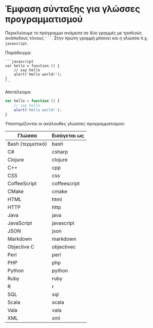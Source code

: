 # Έμφαση σύνταξης για γλώσσες προγραμματισμού

Περικλείουμε το πρόγραμμα ανάμεσα σε δύο γραμμές με τριπλούς ανάποδους τόνους ```` ``` ````. Στην πρώτη γραμμή μπαίνει και η γλώσσα π.χ. `javascript`.

Παράδειγμα:

    ```javascript
    var hello = function () {
        // say hello
        alert('Hello world!');
    }
    ```

Αποτέλεσμα:

```javascript
var hello = function () {
    // say hello
    alert('Hello world!');
}
```

Υποστηρίζονται οι ακόλουθες γλώσσες προγραμματισμού:

|Γλώσσα         |Εισάγεται ως |
|---------------|-------------|
|Bash (τερματικό)|bash         |
|C#             |csharp       |
|Clojure        |clojure      |
|C++            |cpp          |
|CSS            |css          |
|CoffeeScript   |coffeescript |
|CMake          |cmake        |
|HTML           |html         |
|HTTP           |http         |
|Java           |java         |
|JavaScript     |javascript   |
|JSON           |json         |
|Markdown       |markdown     |
|Objective C    |objectivec   |
|Perl           |perl         |
|PHP            |php          |
|Python         |python       |
|Ruby           |ruby         |
|R              |r            |
|SQL            |sql          |
|Scala          |scala        |
|Vala           |vala         |
|XML            |xml          |
